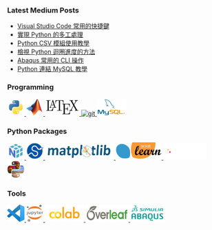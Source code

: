  <h3 >Latest Medium Posts</h3>

- [Visual Studio Code 常用的快捷鍵](https://wyatthoho.medium.com/visual-studio-code-%E5%B8%B8%E7%94%A8%E7%9A%84%E5%BF%AB%E6%8D%B7%E9%8D%B5-894ff940a2c1?source=rss-1aa7afdfe5e------2)
- [實現 Python 的多工處理](https://wyatthoho.medium.com/%E5%AF%A6%E7%8F%BE-python-%E7%9A%84%E5%A4%9A%E5%B7%A5%E8%99%95%E7%90%86-70907bb3747c?source=rss-1aa7afdfe5e------2)
- [Python CSV 模組使用教學](https://wyatthoho.medium.com/python-csv-%E6%A8%A1%E7%B5%84%E4%BD%BF%E7%94%A8%E6%95%99%E5%AD%B8-47765e56ba26?source=rss-1aa7afdfe5e------2)
- [檢視 Python 迴圈進度的方法](https://wyatthoho.medium.com/%E6%AA%A2%E8%A6%96-python-%E8%BF%B4%E5%9C%88%E9%80%B2%E5%BA%A6%E7%9A%84%E6%96%B9%E6%B3%95-98d00c5c8245?source=rss-1aa7afdfe5e------2)
- [Abaqus 常用的 CLI 操作](https://wyatthoho.medium.com/abaqus-%E5%B8%B8%E7%94%A8%E7%9A%84-cli-%E6%93%8D%E4%BD%9C-79b7ae9c8c9a?source=rss-1aa7afdfe5e------2)
- [Python 連結 MySQL 教學](https://wyatthoho.medium.com/python-%E9%80%A3%E7%B5%90-mysql-%E6%95%99%E5%AD%B8-bdd56e3d9ea7?source=rss-1aa7afdfe5e------2)

<h3 >Programming</h3>
  <p > 
  <a href="https://www.python.org" target="_blank"> 
    <img src="https://raw.githubusercontent.com/devicons/devicon/master/icons/python/python-original.svg" alt="python" width="40" height="40"/> </a>    
  <a href="https://www.mathworks.com/" target="_blank"> 
    <img src="img/matlabLogo.svg" alt="matlab" width="40" height="40"/> </a>    
  <a href="https://www.latex-project.org/" target="_blank"> 
    <img src="img/latex.png" alt="latex" width="80" height="40"/> </a>    
  <a href="https://git-scm.com/" target="_blank"> 
    <img src="https://www.vectorlogo.zone/logos/git-scm/git-scm-icon.svg" alt="git" width="40" height="40"/> </a> 
  <a href="https://www.mysql.com/" target="_blank"> 
    <img src="img/mysql.png" alt="mysql" width="67" height="40"/> </a> 

<h3 >Python Packages</h3>
  <p > 
  <a href="https://numpy.org/" target="_blank"> 
    <img src="img/numpy.svg" alt="numpy" width="40" height="40"/> </a>    
  <a href="https://scipy.org/" target="_blank"> 
    <img src="img/scipy.svg" alt="scipy" width="40" height="40"/> </a>    
  <a href="https://matplotlib.org/" target="_blank"> 
    <img src="img/matplot.svg" alt="matplot" width="160" height="40"/> </a>    
  <a href="https://scikit-learn.org/stable/" target="_blank"> 
    <img src="img/scikit.png" alt="scikit" width="107" height="40"/> </a>    
  <a href="https://pandas.pydata.org/" target="_blank"> 
    <img src="img/pandas.svg" alt="pandas" width="100" height="40"/> </a>    
  <a href="https://pypi.org/project/Pillow/" target="_blank"> 
    <img src="img/pillow.png" alt="pillow" width="40" height="40"/> </a>    

<h3 >Tools</h3>
  <p > 
  <a href="https://code.visualstudio.com/" target="_blank"> 
    <img src="img/VisualStudioCode.png" alt="vscode" width="40" height="40"/> </a>
  <a href="https://jupyter.org/" target="_blank"> 
    <img src="img/jupyter.svg" alt="Jupyter" width="40" height="40"/> </a>
  <a href="https://colab.research.google.com/" target="_blank"> 
    <img src="img/colab.png" alt="colab" width="90" height="40"/> </a>
  <a href="https://www.overleaf.com/" target="_blank"> 
    <img src="img/overleaf.svg" alt="colab" width="100" height="40"/> </a>
  <a href="https://www.3ds.com/products-services/simulia/products/abaqus/" target="_blank"> 
    <img src="img/abaqus.png" alt="abaqus" width="80" height="40"/> </a>
</p>
